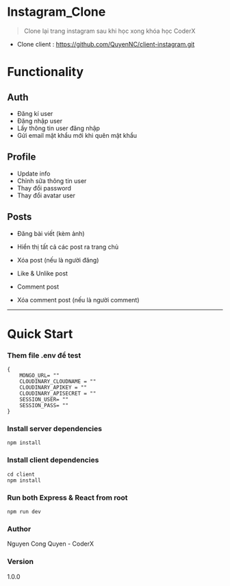 # Instagram_Clone

> Clone lại trang instagram sau khi học xong khóa học CoderX
- Clone client : https://github.com/QuyenNC/client-instagram.git

# Functionality

## Auth

- Đăng kí user
- Đăng nhập user
- Lấy thông tin user đăng nhập
- Gửi email mật khẩu mới khi quên mật khẩu


## Profile

- Update info
- Chỉnh sữa thông tin user
- Thay đổi password
- Thay đổi avatar user


## Posts

- Đăng bài viết (kèm ảnh)
- Hiển thị tất cả các post ra trang chủ

- Xóa post (nếu là người đăng)
- Like & Unlike post
- Comment post
- Xóa comment post (nếu là người comment)



---

# Quick Start

### Them file .env để test

```
{
    MONGO_URL= ""
    CLOUDINARY_CLOUDNAME = ""
    CLOUDINARY_APIKEY = ""
    CLOUDINARY_APISECRET = ""
    SESSION_USER= ""
    SESSION_PASS= ""
}
```

### Install server dependencies

```
npm install
```

### Install client dependencies

```
cd client
npm install
```

### Run both Express & React from root

```
npm run dev
```




### Author

Nguyen Cong Quyen - CoderX

### Version

1.0.0

